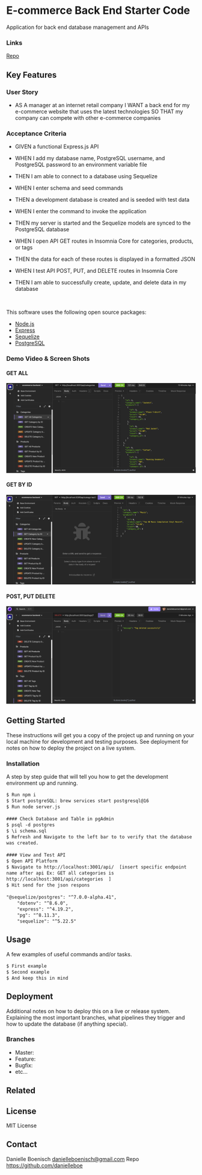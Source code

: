 # E-commerce Back End Starter Code
Application for back end database management and APIs

### Links
[Repo](https://github.com/danielleboe/eCommerce-backend)


## Key Features


### User Story
* AS A manager at an internet retail company
I WANT a back end for my e-commerce website that uses the latest technologies
SO THAT my company can compete with other e-commerce companies

### Acceptance Criteria
* GIVEN a functional Express.js API
* WHEN I add my database name, PostgreSQL username, and PostgreSQL password to an environment variable file
* THEN I am able to connect to a database using Sequelize

* WHEN I enter schema and seed commands
* THEN a development database is created and is seeded with test data

* WHEN I enter the command to invoke the application
* THEN my server is started and the Sequelize models are synced to the PostgreSQL database

* WHEN I open API GET routes in Insomnia Core for categories, products, or tags
* THEN the data for each of these routes is displayed in a formatted JSON

* WHEN I test API POST, PUT, and DELETE routes in Insomnia Core
* THEN I am able to successfully create, update, and delete data in my database

<br>

This software uses the following open source packages:

- [Node.js](https://nodejs.org/)
- [Express](https://expressjs.com/)
- [Sequelize](https://sequelize.org/)
- [PostgreSQL](https://www.postgresql.org)


<!-- ![screenshot](https://raw.githubusercontent.com/amitmerchant1990/electron-markdownify/master/app/img/markdownify.gif) -->

### Demo Video & Screen Shots
#### GET ALL
[![GET All video](./Develop/assets/GETallmage.png)](./Develop/assets/GET-All-Demo-Video.mp4)

#### GET BY ID
[![Get By Id video](./Develop/assets/getByIDImage.png)](./Develop/assets/GET-by-ID-Demo-Video.mp4)

#### POST, PUT DELETE
[![POST, PUT DELETE video](./Develop/assets/deleteImage.png)](./Develop/assets/PUT-POST-DELETE-Demo.mp4)


## Getting Started

These instructions will get you a copy of the project up and running on your local machine for development and testing purposes. See deployment for notes on how to deploy the project on a live system.

<!-- ### Prerequisites

The things you need before installing the software.

* 
* And you need this
* Oh, and don't forget this -->

### Installation

A step by step guide that will tell you how to get the development environment up and running.

```
$ Run npm i
$ Start postgreSQL: brew services start postgresql@16
$ Run node server.js

#### Check Database and Table in pgAdmin
$ psql -d postgres
$ \i schema.sql
$ Refresh and Navigate to the left bar to to verify that the database was created.

#### View and Test API 
$ Open API Platform
$ Navigate to http://localhost:3001/api/  [insert specific endpoint name after api Ex: GET all categories is  http://localhost:3001/api/categories  ]
$ Hit send for the json respons

"@sequelize/postgres": "^7.0.0-alpha.41",
    "dotenv": "^8.6.0",
    "express": "^4.19.2",
    "pg": "^8.11.3",
    "sequelize": "^5.22.5"

```

## Usage

A few examples of useful commands and/or tasks.

```
$ First example
$ Second example
$ And keep this in mind
```

## Deployment

Additional notes on how to deploy this on a live or release system. Explaining the most important branches, what pipelines they trigger and how to update the database (if anything special).

<!-- ### Server

* Live:
* Release:
* Development: -->

### Branches

* Master:
* Feature:
* Bugfix:
* etc...

<!-- ## Additional Documentation and Acknowledgments

* Project folder on server:
* Confluence link:
* Asana board:
* etc...

 -->


## Related



## License

MIT License

## Contact
Danielle Boenisch danielleboenisch@gmail.com 
Repo https://github.com/danielleboe